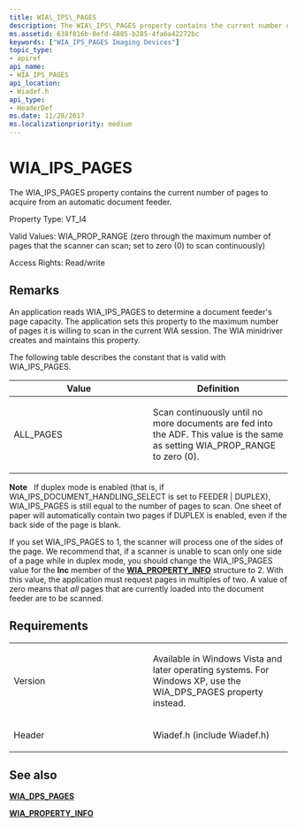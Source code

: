 ```yaml
---
title: WIA\_IPS\_PAGES
description: The WIA\_IPS\_PAGES property contains the current number of pages to acquire from an automatic document feeder.
ms.assetid: 638f816b-0efd-4885-b285-4fa6a42272bc
keywords: ["WIA_IPS_PAGES Imaging Devices"]
topic_type:
- apiref
api_name:
- WIA_IPS_PAGES
api_location:
- Wiadef.h
api_type:
- HeaderDef
ms.date: 11/28/2017
ms.localizationpriority: medium
---
```


# WIA\_IPS\_PAGES


The WIA\_IPS\_PAGES property contains the current number of pages to acquire from an automatic document feeder.

Property Type: VT\_I4

Valid Values: WIA\_PROP\_RANGE (zero through the maximum number of pages that the scanner can scan; set to zero (0) to scan continuously)

Access Rights: Read/write

Remarks
-------

An application reads WIA\_IPS\_PAGES to determine a document feeder's page capacity. The application sets this property to the maximum number of pages it is willing to scan in the current WIA session. The WIA minidriver creates and maintains this property.

The following table describes the constant that is valid with WIA\_IPS\_PAGES.

<table>
<colgroup>
<col width="50%" />
<col width="50%" />
</colgroup>
<thead>
<tr class="header">
<th>Value</th>
<th>Definition</th>
</tr>
</thead>
<tbody>
<tr class="odd">
<td><p>ALL_PAGES</p></td>
<td><p>Scan continuously until no more documents are fed into the ADF. This value is the same as setting WIA_PROP_RANGE to zero (0).</p></td>
</tr>
</tbody>
</table>

 

**Note**   If duplex mode is enabled (that is, if WIA\_IPS\_DOCUMENT\_HANDLING\_SELECT is set to FEEDER | DUPLEX), WIA\_IPS\_PAGES is still equal to the number of pages to scan.
One sheet of paper will automatically contain two pages if DUPLEX is enabled, even if the back side of the page is blank.

If you set WIA\_IPS\_PAGES to 1, the scanner will process one of the sides of the page. We recommend that, if a scanner is unable to scan only one side of a page while in duplex mode, you should change the WIA\_IPS\_PAGES value for the **Inc** member of the [**WIA\_PROPERTY\_INFO**](https://msdn.microsoft.com/library/windows/hardware/ff552751) structure to 2. With this value, the application must request pages in multiples of two. A value of zero means that *all* pages that are currently loaded into the document feeder are to be scanned.

 

Requirements
------------

<table>
<colgroup>
<col width="50%" />
<col width="50%" />
</colgroup>
<tbody>
<tr class="odd">
<td><p>Version</p></td>
<td><p>Available in Windows Vista and later operating systems. For Windows XP, use the WIA_DPS_PAGES property instead.</p></td>
</tr>
<tr class="even">
<td><p>Header</p></td>
<td>Wiadef.h (include Wiadef.h)</td>
</tr>
</tbody>
</table>

## See also


[**WIA\_DPS\_PAGES**](wia-dps-pages.md)

[**WIA\_PROPERTY\_INFO**](https://msdn.microsoft.com/library/windows/hardware/ff552751)

 

 






